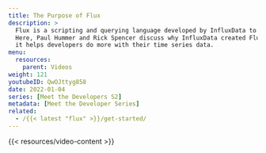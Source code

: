 ```yaml
---
title: The Purpose of Flux
description: >
  Flux is a scripting and querying language developed by InfluxData to work with time series data.
  Here, Paul Hummer and Rick Spencer discuss why InfluxData created Flux and how
  it helps developers do more with their time series data.
menu:
  resources:
    parent: Videos
weight: 121
youtubeID: QwOJttyg858
date: 2022-01-04
series: [Meet the Developers S2]
metadata: [Meet the Developer Series]
related:
  - /{{< latest "flux" >}}/get-started/
---
```


{{< resources/video-content >}}
